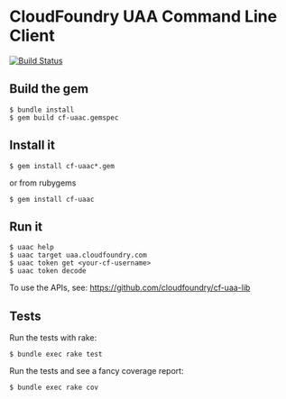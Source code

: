 # CloudFoundry UAA Command Line Client

[![Build Status](https://travis-ci.org/cloudfoundry/cf-uaac.svg?branch=master)](https://travis-ci.org/cloudfoundry/cf-uaac)

## Build the gem

    $ bundle install
    $ gem build cf-uaac.gemspec

## Install it

    $ gem install cf-uaac*.gem

or from rubygems

    $ gem install cf-uaac

## Run it

    $ uaac help
    $ uaac target uaa.cloudfoundry.com
    $ uaac token get <your-cf-username>
    $ uaac token decode

To use the APIs, see: https://github.com/cloudfoundry/cf-uaa-lib

## Tests

Run the tests with rake:

    $ bundle exec rake test

Run the tests and see a fancy coverage report:

    $ bundle exec rake cov
